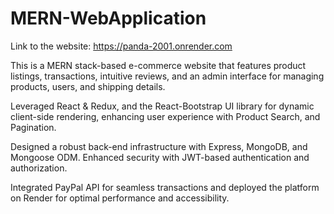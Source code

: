 # MERN-WebApplication
Link to the website: https://panda-2001.onrender.com

This is a MERN stack-based e-commerce website that features product listings, transactions, intuitive reviews, and an admin interface for managing products, users, and shipping details.

Leveraged React & Redux, and the React-Bootstrap UI library for dynamic client-side rendering, enhancing user experience with Product Search, and Pagination.

Designed a robust back-end infrastructure with Express, MongoDB, and Mongoose ODM. Enhanced security with JWT-based authentication and authorization.

Integrated PayPal API for seamless transactions and deployed the platform on Render for optimal performance and accessibility.
